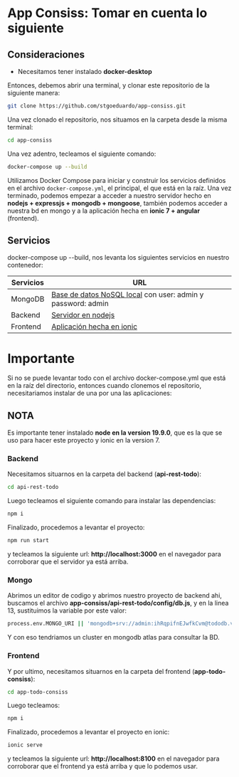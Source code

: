 # App Consiss: Tomar en cuenta lo siguiente

## Consideraciones

- Necesitamos tener instalado **docker-desktop**

Entonces, debemos abrir una terminal, y clonar este repositorio de la siguiente manera:

```sh
git clone https://github.com/stgoeduardo/app-consiss.git
```
Una vez clonado el repositorio, nos situamos en la carpeta desde la misma terminal:

```sh
cd app-consiss
```

Una vez adentro, tecleamos el siguiente comando:

```sh
docker-compose up --build
```

Utilizamos Docker Compose para iniciar y construir los servicios definidos en el archivo `docker-compose.yml`, el principal, el que está en la raíz. 
Una vez terminado, podemos empezar a acceder a nuestro servidor hecho en **nodejs + expressjs + mongodb + mongoose**, también podemos acceder a nuestra bd en mongo y a la aplicación hecha en **ionic 7 + angular** (frontend).

## Servicios
docker-compose up --build, nos levanta los siguientes servicios en nuestro contenedor:

| Servicios | URL |
| ------ | ------ |
| MongoDB | [Base de datos NoSQL local](http://localhost:8081) con user: admin y password: admin|
| Backend | [Servidor en nodejs](http://localhost:3000) |
| Frontend | [Aplicación hecha en ionic](http://localhost:8100) |

# Importante

Si no se puede levantar todo con el archivo docker-compose.yml que está en la raíz del directorio, entonces cuando clonemos el repositorio, necesitariamos instalar de una por una las aplicaciones:

## NOTA
 
 Es importante tener instalado **node en la version 19.9.0**, que es la que se uso para hacer este proyecto y ionic en la version 7.

### Backend

Necesitamos situarnos en la carpeta del backend (**api-rest-todo**):
```sh
cd api-rest-todo
```
Luego tecleamos el siguiente comando para instalar las dependencias:
```sh
npm i
```
Finalizado, procedemos a levantar el proyecto:
```sh
npm run start
```
y tecleamos la siguiente url: **http://localhost:3000** en el navegador para corroborar que el servidor ya está arriba.

### Mongo
Abrimos un editor de codigo y abrimos nuestro proyecto de backend ahi, buscamos el archivo **app-consiss/api-rest-todo/config/db.js**, y en la linea 13, sustituimos la variable por este valor:
```sh
process.env.MONGO_URI || 'mongodb+srv://admin:ihRqpifnEJwfkCvm@tododb.vwo70cj.mongodb.net/'
```
Y con eso tendriamos un cluster en mongodb atlas para consultar la BD.

### Frontend
Y por ultimo, necesitamos situarnos en la carpeta del frontend (**app-todo-consiss**):
```sh
cd app-todo-consiss
```
Luego tecleamos:
```sh
npm i
```
Finalizado, procedemos a levantar el proyecto en ionic:
```sh
ionic serve
```
y tecleamos la siguiente url: **http://localhost:8100** en el navegador para corroborar que el frontend ya está arriba y que lo podemos usar.
